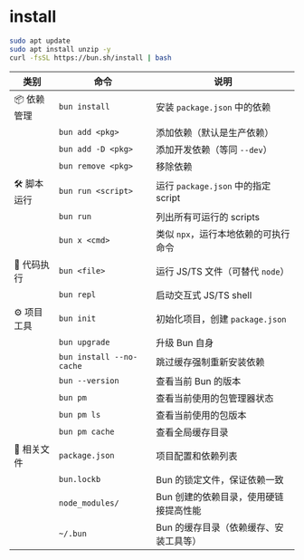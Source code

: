 # install

```sh
sudo apt update
sudo apt install unzip -y
curl -fsSL https://bun.sh/install | bash
```


| 类别       | 命令                       | 说明                            |
| -------- |--------------------------|-------------------------------|
| 📦 依赖管理  | `bun install`            | 安装 `package.json` 中的依赖        |
|          | `bun add <pkg>`          | 添加依赖（默认是生产依赖）                 |
|          | `bun add -D <pkg>`       | 添加开发依赖（等同 `--dev`）            |
|          | `bun remove <pkg>`       | 移除依赖                          |
| 🛠️ 脚本运行 | `bun run <script>`       | 运行 `package.json` 中的指定 script |
|          | `bun run`                | 列出所有可运行的 scripts              |
|          | `bun x <cmd>`            | 类似 `npx`，运行本地依赖的可执行命令         |
| 🧪 代码执行  | `bun <file>`             | 运行 JS/TS 文件（可替代 `node`）       |
|          | `bun repl`               | 启动交互式 JS/TS shell             |
| ⚙️ 项目工具  | `bun init`               | 初始化项目，创建 `package.json`       |
|          | `bun upgrade`            | 升级 Bun 自身                     |
|          | `bun install --no-cache` | 跳过缓存强制重新安装依赖                  |
|          | `bun --version`          | 查看当前 Bun 的版本                  |
|          | `bun pm`                 | 查看当前使用的包管理器状态                 |
|          | `bun pm ls`              | 查看当前使用的包版本                    |
|          | `bun pm cache`           | 查看全局缓存目录                    |
| 📁 相关文件  | `package.json`           | 项目配置和依赖列表                     |
|          | `bun.lockb`              | Bun 的锁定文件，保证依赖一致              |
|          | `node_modules/`          | Bun 创建的依赖目录，使用硬链接提高性能         |
|          | `~/.bun`                 | Bun 的缓存目录（依赖缓存、安装工具等）         |
